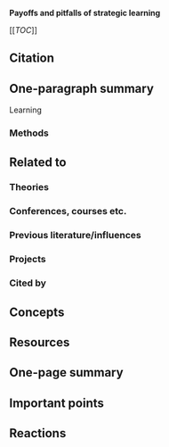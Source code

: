 **Payoffs and pitfalls of strategic learning**

[[_TOC_]]

## Citation

## One-paragraph summary

Learning 

### Methods

## Related to

### Theories

### Conferences, courses etc.

### Previous literature/influences

### Projects

### Cited by

## Concepts

## Resources

## One-page summary

## Important points

## Reactions